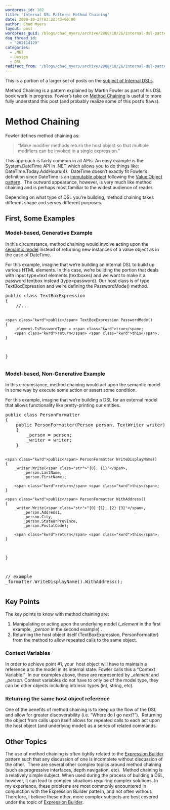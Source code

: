 ```yaml
---
wordpress_id: 102
title: 'Internal DSL Pattern: Method Chaining'
date: 2008-10-27T03:22:43+00:00
author: Chad Myers
layout: post
wordpress_guid: /blogs/chad_myers/archive/2008/10/26/internal-dsl-pattern-method-chaining.aspx
dsq_thread_id:
  - "262114129"
categories:
  - .NET
  - Design
  - DSL
redirect_from: "/blogs/chad_myers/archive/2008/10/26/internal-dsl-pattern-method-chaining.aspx/"
---
```

This is a portion of a larger set of posts on the [subject of Internal DSLs](https://lostechies.com/blogs/chad_myers/archive/2008/10/26/alt-net-workshops-internal-dsl-draft-outline-notes.aspx). 

Method Chaining is a pattern explained by Martin Fowler as part of his DSL book work in progress. Fowler’s take on [Method Chaining](http://martinfowler.com/dslwip/MethodChaining.html) is useful to more fully understand this post (and probably realize some of this post’s flaws).

# Method Chaining

Fowler defines method chaining as:

> “Make modifier methods return the host object so that multiple modifiers can be invoked in a single expression.”

This approach is fairly common in all APIs. An easy example is the System.DateTime API in .NET which allows you to do things like: DateTime.Today.AddHours(4).&#160; DateTime doesn’t exactly fit Fowler’s definition since DateTime is an [immutable object](http://beginnermediate.com/blogs/buddylindsey/archive/2008/10/17/immutable-and-mutable-objects-in-c.aspx) following the [Value Object pattern](http://www.martinfowler.com/bliki/ValueObject.html).&#160; The outward appearance, however, is very much like method chaining and is perhaps most familiar to the widest audience of reader.

Depending on what type of DSL you’re building, method chaining takes different shape and serves different purposes.

## First, Some Examples

### Model-based, Generative Example

In this circumstance, method chaining would involve acting upon the [semantic model](https://lostechies.com/blogs/chad_myers/archive/2008/10/26/alt-net-workshops-internal-dsl-draft-outline-notes.aspx#semanticmodel) instead of returning new instances of a value object as in the case of DateTime.

For this example, imagine that we’re building an internal DSL to build up various HTML elements. In this case, we’re building the portion that deals with input type=text elements (textboxes) and we want to make it a password textbox instead (type=password). Our host class is of type TextBoxExpression and we’re defining the PasswordMode() method.

<div class="csharpcode-wrapper">
  <pre><span class="kwrd">public</span> <span class="kwrd">class</span> TextBoxExpression
{
    <span class="rem">//...</span>

    <span class="kwrd">public</span> TextBoxExpression PasswordMode()
    {
        _element.IsPasswordType = <span class="kwrd">true</span>;
        <span class="kwrd">return</span> <span class="kwrd">this</span>;
    }
}</pre>
</div>

### Model-based, Non-Generative Example

In this circumstance, method chaining would act upon the semantic model in some way by execute some action or assert some condition.

For this example, imagine that we’re building a DSL for an external model that allows functionality like pretty-printing our entities. 

<div class="csharpcode-wrapper">
  <pre><span class="kwrd">public</span> <span class="kwrd">class</span> PersonFormatter
{
    <span class="kwrd">public</span> PersonFormatter(Person person, TextWriter writer)
    {
        _person = person;
        _writer = writer;
    }

    <span class="kwrd">public</span> PersonFormatter WriteDisplayName()
    {
        _writer.Write(<span class="str">"{0}, {1}"</span>, 
            _person.LastName,
            _person.FirstName);

        <span class="kwrd">return</span> <span class="kwrd">this</span>;
    }

    <span class="kwrd">public</span> PersonFormatter WithAddress()
    {
        _writer.Write(<span class="str">"{0} {1}, {2} {3}"</span>,
            _person.Address1,
            _person.City,
            _person.StateOrProvince,
            _person.PostalCode);

        <span class="kwrd">return</span> <span class="kwrd">this</span>;
    }
}

<span class="rem">// example</span>
_formatter.WriteDisplayName().WithAddress();</pre>
</div>

## Key Points

The key points to know with method chaining are:

  1. Manipulating or acting upon the underlying model (__element_ in the first example, __person_ in the second example) . 
  2. Returning the host object itself (TextBoxExpression, PersonFormatter) from the method to allow repeated calls to the same object. 

### Context Variables

In order to achieve point #1, your&#160; host object will have to maintain a reference a to the model in its internal state. Fowler calls this a “Context Variable.”&#160; In our examples above, these are represented by __element_ and __person._ Context variables do not have to only be of the model type, they can be other objects including intrinsic types (int, string, etc).

### Returning the same host object reference

One of the benefits of method chaining is to keep up the flow of the DSL and allow for greater discoverability (i.e. “Where do I go next?”).&#160; Returning the object from calls upon itself allows for repeated calls to each act upon the host object (and underlying model) as a series of related commands.

## Other Topics

The use of method chaining is often tightly related to the [Expression Builder](https://lostechies.com/blogs/chad_myers/archive/2008/10/26/internal-dsl-pattern-expression-builder.aspx) pattern such that any discussion of one is incomplete without discussion of the other.&#160; There are several other complex topics around method chaining (such as progressive interfaces, depth navigation, etc).&#160; Method chaining is a relatively simple subject. When used during the process of building a DSL, however, it can lead to complex situations requiring complex solutions. In my experience, these problems are most commonly encountered in conjunction with the Expression Builder pattern, and not often without.&#160; Therefore, I believe these other, more complex subjects are best covered under the topic of [Expression Builder](https://lostechies.com/blogs/chad_myers/archive/2008/10/26/internal-dsl-pattern-expression-builder.aspx).